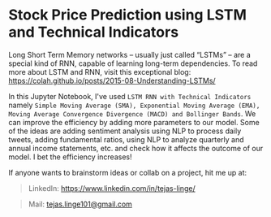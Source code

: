 # Stock Price Prediction using LSTM and Technical Indicators

Long Short Term Memory networks – usually just called “LSTMs” – are a special kind of RNN, capable of learning long-term dependencies. To read more about LSTM and RNN, visit this exceptional blog: https://colah.github.io/posts/2015-08-Understanding-LSTMs/

In this Jupyter Notebook, I've used `LSTM RNN with Technical Indicators` namely `Simple Moving Average (SMA), Exponential Moving Average (EMA), Moving Average Convergence Divergence (MACD) and Bollinger Bands`. We can improve the efficiency by adding more parameters to our model. Some of the ideas are adding sentiment analysis using NLP to process daily tweets, adding fundamental ratios, using NLP to analyze quarterly and annual income statements, etc. and check how it affects the outcome of our model. I bet the efficiency increases! 

If anyone wants to brainstorm ideas or collab on a project, hit me up at:
  
> LinkedIn: https://www.linkedin.com/in/tejas-linge/

>  Mail: tejas.linge101@gmail.com
